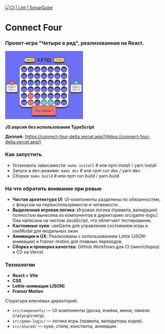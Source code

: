 [![CI | Lint | SonarQube](https://github.com/Dmitry-Khodanitsky/connect-four/actions/workflows/CI.yml/badge.svg)](https://github.com/Dmitry-Khodanitsky/connect-four/actions/workflows/CI.yml)

# Connect Four

### Проект-игра "Четыре в ряд", реализованная на React.

<img src="src/assets/screenshots/gamefeild.png" alt="Скриншот игрового поля" width="50%" />

**JS версия без использования TypeScript**

**Деплой:** [https://connect-four-delta.vercel.app/](https://connect-four-delta.vercel.app/)

### Как запустить

- Установить зависимости: `make install` # или npm install / yarn install
- Запуск в dev-режиме: `make dev` # или npm run dev / yarn dev
- Сборка: `make build` # или npm run build / yarn build

### На что обратить внимание при ревью

- **Чистая архитектура UI**: UI-компоненты разделены по обязанностям, с фокусом на переиспользуемости и читаемости.
- **Выделенная игровая логика**: Игровая логика (правила, валидации) полностью вынесена из компонентов в директорию src/game-logic/. Она написана на чистом JavaScript, что облегчает тестирование.
- **Кастомные хуки**: useGame для управления состоянием игры и useModal для модальных окон.
- **Анимации и UX**: Реализованы с использованием Lottie (JSON-анимации) и framer-motion для плавных переходов.
- **Сборка и проверка качества**: GitHub Workflows для CI (линт/сборка) и CD на Vercel.

### Технологии

- **React + Vite**
- **CSS**
- **Lottie-анимация (JSON)**
- **Framer Motion**

Структура ключевых директорий:

- `src/components/` — UI-компоненты (доска, ячейки, меню, панели статуса/счета).
- `src/game-logic/` — логика игры (правила, валидаторы ходов).
- `src/shared/` — хуки, стили, константы, анимации.
